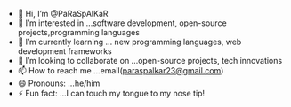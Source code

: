 - 👋 Hi, I’m @PaRaSpAlKaR
- 👀 I’m interested in ...software development, open-source projects,programming languages
- 🌱 I’m currently learning ... new programming languages, web development frameworks
- 💞️ I’m looking to collaborate on ...open-source projects, tech innovations
- 📫 How to reach me ...email(paraspalkar23@gmail.com)
- 😄 Pronouns: ...he/him
- ⚡ Fun fact: ...I can touch my tongue to my nose tip!


<!---
PaRaSpAlKaR/PaRaSpAlKaR is a ✨ special ✨ repository because its `README.md` (this file) appears on your GitHub profile.
You can click the Preview link to take a look at your changes.
--->
